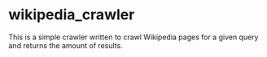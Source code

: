 # wikipedia_crawler

This is a simple crawler written to crawl Wikipedia pages for a given query and returns the amount of results. 
